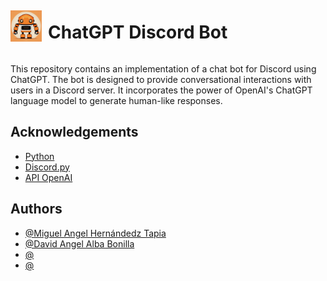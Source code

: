 <div style="display: flex; align-items: center;">
  <img src="Project/fotos/bot.png" width="50" height="50" alt="Logo" style="margin-right: 10px;">
  <h1> ChatGPT Discord Bot </h1>
</div>


This repository contains an implementation of a chat bot for Discord using ChatGPT. The bot is designed to provide conversational interactions with users in a Discord server. It incorporates the power of OpenAI's ChatGPT language model to generate human-like responses.


## Acknowledgements

 - [Python](https://www.python.org/)
 - [Discord.py](https://discordpy.readthedocs.io/en/stable/)
 - [API OpenAI](https://platform.openai.com/examples/default-qa)

## Authors 
- [@Miguel Angel Hernándedz Tapia](https://github.com/MiguelAngel-ht)
- [@David Angel Alba Bonilla](https://github.com/DavidAlba2627)
- [@]()
- [@]()

